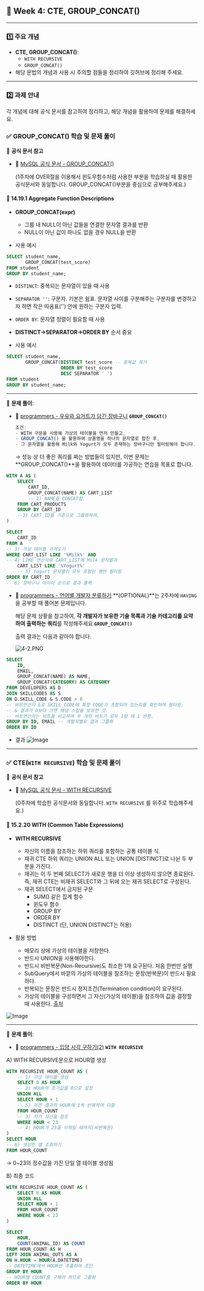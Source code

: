 ## **📌 Week 4: CTE, GROUP_CONCAT()**

---

### **1️⃣ 주요 개념**

- **CTE, GROUP_CONCAT()**:
    - `WITH RECURSIVE`
    - `GROUP_CONCAT()`
- 해당 문법의 개념과 사용 시 주의할 점들을 정리하여 깃허브에 정리해 주세요.

---

### **2️⃣ 과제 안내**

각 개념에 대해 공식 문서를 참고하여 정리하고, 해당 개념을 활용하여 문제를 해결하세요.

### **✅ GROUP_CONCAT() 학습 및 문제 풀이**

📖 **공식 문서 참고**

- 🔗 [MySQL 공식 문서 - GROUP_CONCAT()](https://dev.mysql.com/doc/refman/8.0/en/aggregate-functions.html#function_group-concat)
    
    (1주차에 OVER절을 이용해서 윈도우함수처럼 사용한 부분을 학습하실 때 활용한 공식문서와 동일합니다. GROUP_CONCAT()부분을 중심으로 공부해주세요.)

#### 📍 14.19.1 Aggregate Function Descriptions

- **GROUP_CONCAT(expr)**
    - 그룹 내 NULL이 아닌 값들을 연결한 문자열 결과를 반환
    - NULL이 아닌 값이 하나도 없을 경우 NULL을 반환

- 사용 예시
```sql
SELECT student_name,
       GROUP_CONCAT(test_score)
FROM student
GROUP BY student_name;
```
- `DISTINCT`: 중복되는 문자열이 있을 때 사용
- `SEPARATOR ''`: 구분자. 기본은 쉼표. 문자열 사이를 구분해주는 구분자를 변경하고자 하면 작은 따옴표('') 안에 원하는 구분자 입력.
- `ORDER BY`: 문자열 정렬이 필요할 때 사용
- **DISTINCT→SEPARATOR→ORDER BY** 순서 중요

- 사용 예시
```sql
SELECT student_name,
       GROUP_CONCAT(DISTINCT test_score -- 중복값 제거
                    ORDER BY test_score 
                    DESC SEPARATOR ' ') 
FROM student
GROUP BY student_name;
```
---

📝 **문제 풀이**:

- 🔗 [programmers - 우유와 요거트가 담긴 장바구니](https://school.programmers.co.kr/learn/courses/30/lessons/62284) **`GROUP_CONCAT()`**
    
    ```jsx
    조건:
    - WITH 구문을 사용해 가상의 테이블을 먼저 만들고,
    - GROUP_CONCAT() 을 활용하여 상품명을 하나의 문자열로 합친 후,
    - 그 문자열을 활용해 Milk와 Yogurt가 모두 존재하는 장바구니만 필터링해야 합니다.
    ```
    
    → 성능 상 더 좋은 쿼리를 짜는 방법들이 있지만, 이번 문제는 **GROUP_CONCAT()**을 활용하여 데이터를 가공하는 연습을 목표로 합니다.

```sql
WITH A AS (
    SELECT 
        CART_ID, 
        GROUP_CONCAT(NAME) AS CART_LIST 
        -- 2) NAME을 CONCAT함.
    FROM CART_PRODUCTS
    GROUP BY CART_ID 
    --1) CART_ID를 기준으로 그룹화하여,
)

SELECT 
    CART_ID
FROM A 
-- 3) 가상 테이블 가져오기
WHERE CART_LIST LIKE '%Milk%' AND 
-- 4) LIKE 연산자로 CART_LIST에 Milk 문자열과
    CART_LIST LIKE '%Yogurt%' 
    -- 5) Yogurt 문자열이 모두 포함된 행만 필터링
ORDER BY CART_ID 
-- 6) 장바구니 아이디 순으로 결과 출력
```

- 🔗 [programmers - 언어별 개발자 분류하기](https://school.programmers.co.kr/learn/courses/30/lessons/276036) **(OPTIONAL)**는 2주차에 `HAVING`을 공부할 때 풀어본 문제입니다.
    
    해당 문제 상황을 참고하여, **각 개발자가 보유한 기술 목록과 기술 카테고리를 요약하여 출력하는 쿼리**를 작성해주세요.**`GROUP_CONCAT()`**
    
    출력 결과는 다음과 같아야 합니다.
    
    ![4-2.PNG](attachment:079e9ecb-3a6d-4dea-aea8-60981d09d411:4-2.png)

```sql
SELECT 
    ID,
    EMAIL,
    GROUP_CONCAT(NAME) AS NAME,
    GROUP_CONCAT(CATEGORY) AS CATEGORY
FROM DEVELOPERS AS D
JOIN SKILLCODES AS S
ON D.SKILL_CODE & S.CODE > 0 
-- 비트연산자 &로 SKILL_CODE에 특정 CODE가 초함되어 있는지를 확인하여 필터링.
-- & 결과가 0보다 크면 해당 스킬을 보유한 것. 
-- 비트연산자는 비트를 비교하여 두 개의 비트가 모두 1일 때 1 반환.
GROUP BY ID, EMAIL -- 개발자별로 결과 그룹화
ORDER BY ID
```
- 결과
![Image](https://github.com/user-attachments/assets/d6361863-3776-43a9-ad96-d4ff6c47e3fb)

---

### **✅ CTE(`WITH RECURSIVE`) 학습 및 문제 풀이**

📖 **공식 문서 참고**

- 🔗 [MySQL 공식 문서 - WITH RECURSIVE](https://dev.mysql.com/doc/refman/8.0/en/with.html)
    
    (0주차에 학습한 공식문서와 동일합니다. `WITH RECURSIVE` 를 위주로 학습해주세요.)

#### 📍 15.2.20 WITH (Common Table Expressions)

- **WITH RECURSIVE**
    - 자신의 이름을 참조하는 하위 쿼리를 포함하는 공통 테이블 식.
    - 재귀 CTE 하위 쿼리는 UNION ALL 또는 UNION [DISTINCT]로 나뉜 두 부분을 가진다.
    - 재귀는 이 두 번째 SELECT가 새로운 행을 더 이상 생성하지 않으면 종료된다. 즉, 재귀 CTE는 비재귀 SELECT와 그 뒤에 오는 재귀 SELECT로 구성된다.
    - 재귀 SELECT에서 금지된 구문
        - SUM() 같은 집계 함수
        - 윈도우 함수
        - GROUP BY
        - ORDER BY
        - DISTINCT (단, UNION DISTINCT는 허용)

- 활용 방법
    - 메모리 상에 가상의 테이블을 저장한다.
    - 반드시 UNION을 사용해야한다.
    - 반드시 비반복문(Non-Recursive)도 최소한 1개 요구된다. 처음 한번만 실행
    - SubQuery에서 바깥의 가상의 테이블을 참조하는 문장(반복문)이 반드시 필요하다.
    - 반복되는 문장은 반드시 정지조건(Termination condition)이 요구된다.
    - 가상의 테이블을 구성하면서 그 자신(가상의 테이블)을 참조하여 값을 결정할 때 사용한다.
    [출처](https://inpa.tistory.com/entry/MYSQL-📚-RECURSIVE-재귀-쿼리)

![Image](https://github.com/user-attachments/assets/138f251d-189d-47bd-acf1-08788dc20f84)


---

📝 **문제 풀이**:

- 🔗 [programmers - 입양 시각 구하기(2)](https://school.programmers.co.kr/learn/courses/30/lessons/59413) **`WITH RECURSIVE`**

A) WITH RECURSIVE문으로 HOUR열 생성
```sql
WITH RECURSIVE HOUR_COUNT AS ( 
    -- 1) 가상 테이블 생성
    SELECT 0 AS HOUR 
    -- 2) HOUR의 초기값을 0으로 설정
    UNION ALL
    SELECT HOUR + 1 
    -- 5) 이전 결과의 HOUR에 1씩 반복하여 더함
    FROM HOUR_COUNT 
    -- 3) 자기 자신을 참조
    WHERE HOUR < 23 
    -- 4) HOUR가 23을 이하일 때까지(비반복문)
)
SELECT HOUR 
-- 6) 생성한 열 조회하기
FROM HOUR_COUNT
```
→ 0~23의 정수값을 가진 단일 열 테이블 생성됨

B) 최종 코드
```sql
WITH RECURSIVE HOUR_COUNT AS (
    SELECT 0 AS HOUR
    UNION ALL
    SELECT HOUR + 1
    FROM HOUR_COUNT
    WHERE HOUR < 23
)

SELECT 
    HOUR,
    COUNT(ANIMAL_ID) AS COUNT
FROM HOUR_COUNT AS H
LEFT JOIN ANIMAL_OUTS AS A
ON H.HOUR = HOUR(A.DATETIME) 
-- DATETIME에서 HOUR만 추출하여 조인
GROUP BY HOUR 
-- HOUR별 COUNT를 구해야 하므로 그룹화
ORDER BY HOUR 
```